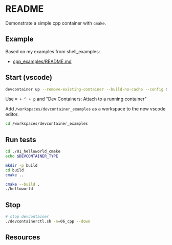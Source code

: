 # README

Demonstrate a simple cpp container with `cmake`.  

## Example

Based on my examples from shell_examples:

* [cpp_examples/README.md](https://github.com/chrisguest75/cpp_examples/tree/master/README.md)  

## Start (vscode)

```sh
devcontainer up --remove-existing-container --build-no-cache --config $(pwd)/.devcontainer/06_cpp/devcontainer.json
```

Use `⌘ + ^ + p` and "Dev Containers: Attach to a running container"

Add `/workspaces/devcontainer_examples` as a workspace to the new vscode editor.  

```sh
cd /workspaces/devcontainer_examples
```

## Run tests

```sh
cd ./01_helloworld_cmake
echo $DEVCONTAINER_TYPE

mkdir -p build
cd build
cmake ..

cmake --build .  
./helloworld
```

## Stop

```sh
# stop devcontainer
./devcontainerctl.sh -n=06_cpp --down
```

## Resources

